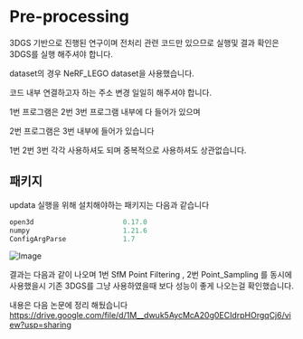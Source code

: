 # Pre-processing


3DGS 기반으로 진행된 연구이며 전처리 관련 코드만 있으므로 
실행및 결과 확인은 3DGS를 실행 해주셔야 합니다.

dataset의 경우 NeRF_LEGO dataset을 사용했습니다.

코드 내부 연결하고자 하는
주소 변경 일일히 해주셔야 합니다.

1번 프로그램은 2번 3번 프로그램 내부에 다 들어가 있으며

2번 프로그램은 3번 내부에 들어가 있습니다

1번 2번 3번 각각 사용하셔도 되며 중복적으로 사용하셔도 상관없습니다.



패키지
----
updata 실행을 위해 설치해야하는 패키지는 다음과 같습니다
```python
open3d                      0.17.0
numpy                       1.21.6
ConfigArgParse              1.7
```

![Image](https://github.com/user-attachments/assets/6079553d-73af-41b6-a249-a9c18538ff6f)

결과는 다음과 같이 나오며 1번 SfM Point Filtering , 2번 Point_Sampling 를 
동시에 사용했을시 기존 3DGS를 그냥 사용하였을때 보다 성능이 좋게 나오는걸 확인했습니다.


내용은 다음 논문에 정리 해뒀습니다
https://drive.google.com/file/d/1M__dwuk5AycMcA20g0ECIdrpHOrgqCj6/view?usp=sharing


